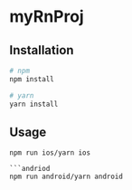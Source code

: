 # myRnProj

## Installation

```bash
# npm 
npm install 

# yarn
yarn install

```

## Usage

```ios
npm run ios/yarn ios

```andriod
npm run android/yarn android
```
